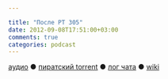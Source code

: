 ```yaml
---

title: "После РT 305"
date: 2012-09-08T17:51:00+03:00
comments: true
categories: podcast
---
```

[аудио](http://cdn.radio-t.com/rt305post.mp3) ● [пиратский torrent](http://pirates.radio-t.com/torrents/rt305post.mp3.torrent) ● [лог чата](http://chat.radio-t.com/logs/radio-t-305.html) ● [wiki](http://wiki.radio-t.com/%D0%9F%D0%BE%D1%81%D0%BB%D0%B5_%D0%A0%D0%A2_305) <audio src="http://cdn.radio-t.com/rt305post.mp3" preload="none">
